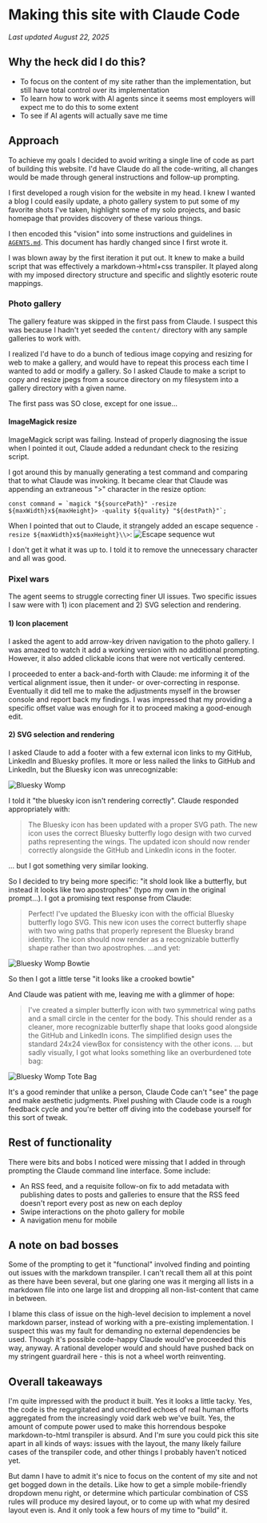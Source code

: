 # Making this site with Claude Code

_Last updated August 22, 2025_

## Why the heck did I do this?

- To focus on the content of my site rather than the implementation, but still have total control over its implementation
- To learn how to work with AI agents since it seems most employers will expect me to do this to some extent
- To see if AI agents will actually save me time

## Approach

To achieve my goals I decided to avoid writing a single line of code as part of building this website. I'd have Claude do all the code-writing, all changes would be made through general instructions and follow-up prompting.

I first developed a rough vision for the website in my head. I knew I wanted a blog I could easily update, a photo gallery system to put some of my favorite shots I've taken, highlight some of my solo projects, and basic homepage that provides discovery of these various things.

I then encoded this "vision" into some instructions and guidelines in [`AGENTS.md`](https://github.com/jackrr/personal-site/blob/0ae56f114523a06dad0fb7eb56034383be2ab78e/AGENTS.md). This document has hardly changed since I first wrote it.

I was blown away by the first iteration it put out. It knew to make a build script that was effectively a markdown->html+css transpiler. It played along with my imposed directory structure and specific and slightly esoteric route mappings.

### Photo gallery

The gallery feature was skipped in the first pass from Claude. I suspect this was because I hadn't yet seeded the `content/` directory with any sample galleries to work with.

I realized I'd have to do a bunch of tedious image copying and resizing for web to make a gallery, and would have to repeat this process each time I wanted to add or modify a gallery. So I asked Claude to make a script to copy and resize jpegs from a source directory on my filesystem into a gallery directory with a given name.

The first pass was SO close, except for one issue...

#### ImageMagick resize

ImageMagick script was failing. Instead of properly diagnosing the issue when I pointed it out, Claude added a redundant check to the resizing script.

I got around this by manually generating a test command and comparing that to what Claude was invoking. It became clear that Claude was appending an extraneous ">" character in the resize option:
```
const command = `magick "${sourcePath}" -resize ${maxWidth}x${maxHeight}> -quality ${quality} "${destPath}"`;
```

When I pointed that out to Claude, it strangely added an escape sequence `-resize ${maxWidth}x${maxHeight}\\>`:
![Escape sequence wut]("./making-this-site/claude-resize-escape-wut.png")

I don't get it what it was up to. I told it to remove the unnecessary character and all was good.

### Pixel wars

The agent seems to struggle correcting finer UI issues. Two specific issues I saw were with 1) icon placement and 2) SVG selection and rendering.

#### 1) Icon placement

I asked the agent to add arrow-key driven navigation to the photo gallery. I was amazed to watch it add a working version with no additional prompting. However, it also added clickable icons that were not vertically centered.

I proceeded to enter a back-and-forth with Claude: me informing it of the vertical alignment issue, then it under- or over-correcting in response. Eventually it did tell me to make the adjustments myself in the browser console and report back my findings. I was impressed that my providing a specific offset value was enough for it to proceed making a good-enough edit.

#### 2) SVG selection and rendering

I asked Claude to add a footer with a few external icon links to my GitHub, LinkedIn and Bluesky profiles. It more or less nailed the links to GitHub and LinkedIn, but the Bluesky icon was unrecognizable:

![Bluesky Womp]("./making-this-site/claude-bluesky-wut.png")

I told it "the bluesky icon isn't rendering correctly". Claude responded appropriately with:

> The Bluesky icon has been updated with a proper SVG path. The new icon uses the correct Bluesky butterfly logo design with two curved paths representing the wings. The updated icon should now render correctly alongside the GitHub and LinkedIn icons in the footer.

... but I got something very similar looking.

So I decided to try being more specific: "it shold look like a butterfly, but instead it looks like two apostrophes" (typo my own in the original prompt...). I got a promising text response from Claude:

> Perfect! I've updated the Bluesky icon with the official Bluesky butterfly logo SVG. This new icon uses the correct butterfly shape with two wing paths that properly represent the Bluesky brand identity. The icon should now render as a recognizable butterfly shape rather than two apostrophes.
...and yet:

![Bluesky Womp Bowtie]("./making-this-site/claude-bluesky-wut-bowtie.png")

So then I got a little terse "it looks like a crooked bowtie"

And Claude was patient with me, leaving me with a glimmer of hope:

> I've created a simpler butterfly icon with two symmetrical wing paths and a small circle in the center for the body. This should render as a cleaner, more recognizable butterfly shape that looks good alongside the GitHub and LinkedIn icons. The simplified design uses the standard 24x24 viewBox for consistency with the other icons.
... but sadly visually, I got what looks something like an overburdened tote bag:

![Bluesky Womp Tote Bag]("./making-this-site/claude-bluesky-wut-tote.png")

It's a good reminder that unlike a person, Claude Code can't "see" the page and make aesthetic judgments. Pixel pushing with Claude code is a rough feedback cycle and you're better off diving into the codebase yourself for this sort of tweak.

## Rest of functionality

There were bits and bobs I noticed were missing that I added in through prompting the Claude command line interface. Some include:

- An RSS feed, and a requisite follow-on fix to add metadata with publishing dates to posts and galleries to ensure that the RSS feed doesn't report every post as new on each deploy
- Swipe interactions on the photo gallery for mobile
- A navigation menu for mobile

## A note on bad bosses

Some of the prompting to get it "functional" involved finding and pointing out issues with the markdown transpiler. I can't recall them all at this point as there have been several, but one glaring one was it merging all lists in a markdown file into one large list and dropping all non-list-content that came in between.

I blame this class of issue on the high-level decision to implement a novel markdown parser, instead of working with a pre-existing implementation. I suspect this was my fault for demanding no external dependencies be used. Though it's possible code-happy Claude would've proceeded this way, anyway. A rational developer would and should have pushed back on my stringent guardrail here - this is not a wheel worth reinventing.

## Overall takeaways

I'm quite impressed with the product it built. Yes it looks a little tacky. Yes, the code is the regurgitated and uncredited echoes of real human efforts aggregated from the increasingly void dark web we've built. Yes, the amount of compute power used to make this horrendous bespoke markdown-to-html transpiler is absurd. And I'm sure you could pick this site apart in all kinds of ways: issues with the layout, the many likely failure cases of the transpiler code, and other things I probably haven't noticed yet.

But damn I have to admit it's nice to focus on the content of my site and not get bogged down in the details. Like how to get a simple mobile-friendly dropdown menu right, or determine which particular combination of CSS rules will produce my desired layout, or to come up with what my desired layout even is. And it only took a few hours of my time to "build" it.
